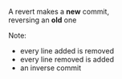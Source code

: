 A revert makes a **new** commit,<br/>reversing an **old** one

Note:
- every line added is removed
- every line removed is added
- an inverse commit
